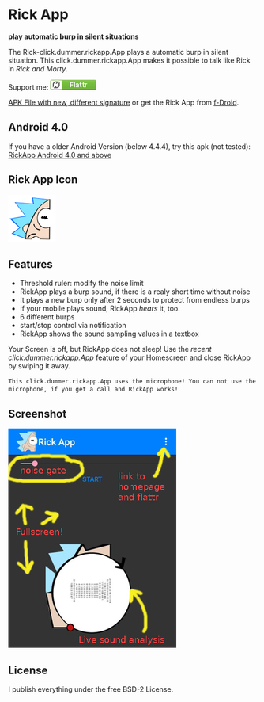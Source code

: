 # Rick App

**play automatic burp in silent situations**

The Rick-click.dummer.rickapp.App plays a automatic burp in silent situation. This click.dummer.rickapp.App makes it possible to talk like Rick in *Rick and Morty*.

Support me: <a href="https://flattr.com/submit/auto?fid=o6wo7q&url=https%3A%2F%2Fgithub.com%2Fno-go%2FRickApp" target="_blank">![Flattr This](screenshots/flattr.png)</a>

[APK File with new, different signature](https://raw.githubusercontent.com/no-go/RickApp/master/app/app-release.apk) or get the Rick App from [f-Droid](https://f-droid.org/repository/browse/?fdid=click.dummer.rickapp).

## Android 4.0

If you have a older Android Version (below 4.4.4), try this apk (not tested): [RickApp Android 4.0 and above](https://raw.githubusercontent.com/no-go/RickApp/and404/app/app-release.apk)

## Rick App Icon

![logo](app/src/main/res/mipmap-xhdpi/ic_launcher.png)

## Features

- Threshold ruler: modify the noise limit
- RickApp plays a burp sound, if there is a realy short time without noise
- It plays a new burp only after 2 seconds to protect from endless burps
- If your mobile plays sound, RickApp *hears* it, too.
- 6 different burps
- start/stop control via notification
- RickApp shows the sound sampling values in a textbox

Your Screen is off, but RickApp does not sleep! Use the *recent click.dummer.rickapp.App* feature of your Homescreen and close RickApp by swiping it away.

    This click.dummer.rickapp.App uses the microphone! You can not use the microphone, if you get a call and RickApp works!

## Screenshot

![Screenshot](screenshots/screenshot.jpg)

## License

I publish everything under the free BSD-2 License.
